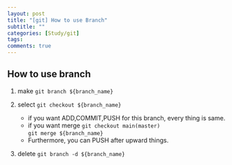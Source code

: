 ```yaml
---
layout: post
title: "[git] How to use Branch"
subtitle: ""
categories: [Study/git]
tags:
comments: true
---
```


## How to use branch

1) make
`git branch ${branch_name}`
2) select
`git checkout ${branch_name}`

    * if you want ADD,COMMIT,PUSH for this branch, every thing is same.
    * if you want merge
        `git checkout main(master)`<br/>
        `git merge ${branch_name}`<br/>
    * Furthermore, you can PUSH after upward things.

3) delete
`git branch -d ${branch_name}`
